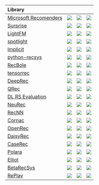
| Library                                                      |                                                              |                                                              |                                                              |
| :----------------------------------------------------------- | ------------------------------------------------------------ | ------------------------------------------------------------ | ------------------------------------------------------------ |
| [Microsoft Recomenders](https://github.com/microsoft/recommenders) | ![](https://img.shields.io/github/stars/microsoft/recommenders?style=flat-square) | ![](https://img.shields.io/github/commit-activity/y/microsoft/recommenders?style=flat-square) | ![](https://img.shields.io/github/last-commit/microsoft/recommenders?style=flat-square) |
| [Surprise](https://github.com/NicolasHug/Surprise)           | ![](https://img.shields.io/github/stars/NicolasHug/Surprise?style=flat-square) | ![](https://img.shields.io/github/commit-activity/y/NicolasHug/Surprise?style=flat-square) | ![](https://img.shields.io/github/last-commit/NicolasHug/Surprise?style=flat-square) |
| [LightFM](https://github.com/lyst/lightfm)                   | ![](https://img.shields.io/github/stars/lyst/lightfm?style=flat-square) | ![](https://img.shields.io/github/commit-activity/y/lyst/lightfm?style=flat-square) | ![](https://img.shields.io/github/last-commit/lyst/lightfm?style=flat-square) |
| [spotlight](https://github.com/maciejkula/spotlight)         | ![](https://img.shields.io/github/stars/maciejkula/spotlight?style=flat-square) | ![](https://img.shields.io/github/commit-activity/y/maciejkula/spotlight?style=flat-square) | ![](https://img.shields.io/github/last-commit/maciejkula/spotlight?style=flat-square) |
| [Implicit](https://github.com/benfred/implicit)              | ![](https://img.shields.io/github/stars/benfred/implicit?style=flat-square) | ![](https://img.shields.io/github/commit-activity/y/benfred/implicit?style=flat-square) | ![](https://img.shields.io/github/last-commit/benfred/implicit?style=flat-square) |
| [python-recsys](https://github.com/ocelma/python-recsys)     | ![](https://img.shields.io/github/stars/ocelma/python-recsys?style=flat-square) | ![](https://img.shields.io/github/commit-activity/y/ocelma/python-recsys?style=flat-square) | ![](https://img.shields.io/github/last-commit/ocelma/python-recsys?style=flat-square) |
| [RecBole](https://github.com/RUCAIBox/RecBole)               | ![](https://img.shields.io/github/stars/RUCAIBox/RecBole?style=flat-square) | ![](https://img.shields.io/github/commit-activity/y/RUCAIBox/RecBole?style=flat-square) | ![](https://img.shields.io/github/last-commit/RUCAIBox/RecBole?style=flat-square) |
| [tensorrec](https://github.com/jfkirk/tensorrec)             | ![](https://img.shields.io/github/stars/jfkirk/tensorrec?style=flat-square) | ![](https://img.shields.io/github/commit-activity/y/jfkirk/tensorrec?style=flat-square) | ![](https://img.shields.io/github/last-commit/jfkirk/tensorrec?style=flat-square) |
| [DeepRec](https://github.com/cheungdaven/DeepRec)            | ![](https://img.shields.io/github/stars/cheungdaven/DeepRec?style=flat-square) | ![](https://img.shields.io/github/commit-activity/y/cheungdaven/DeepRec?style=flat-square) | ![](https://img.shields.io/github/last-commit/cheungdaven/DeepRec?style=flat-square) |
| [QRec](https://github.com/Coder-Yu/QRec)                     | ![](https://img.shields.io/github/stars/Coder-Yu/QRec?style=flat-square) | ![](https://img.shields.io/github/commit-activity/y/Coder-Yu/QRec?style=flat-square) | ![](https://img.shields.io/github/last-commit/Coder-Yu/QRec?style=flat-square) |
| [DL RS Evaluation](https://github.com/MaurizioFD/RecSys2019_DeepLearning_Evaluation) | ![](https://img.shields.io/github/stars/MaurizioFD/RecSys2019_DeepLearning_Evaluation?style=flat-square) | ![](https://img.shields.io/github/commit-activity/y/MaurizioFD/RecSys2019_DeepLearning_Evaluation?style=flat-square) | ![](https://img.shields.io/github/last-commit/MaurizioFD/RecSys2019_DeepLearning_Evaluation?style=flat-square) |
| [NeuRec](https://github.com/wubinzzu/NeuRec)                 | ![](https://img.shields.io/github/stars/wubinzzu/NeuRec?style=flat-square) | ![](https://img.shields.io/github/commit-activity/y/wubinzzu/NeuRec?style=flat-square) | ![](https://img.shields.io/github/last-commit/wubinzzu/NeuRec?style=flat-square) |
| [RecNN](https://github.com/awarebayes/RecNN)                 | ![](https://img.shields.io/github/stars/awarebayes/RecNN?style=flat-square) | ![](https://img.shields.io/github/commit-activity/y/awarebayes/RecNN?style=flat-square) | ![](https://img.shields.io/github/last-commit/awarebayes/RecNN?style=flat-square) |
| [Cornac](https://github.com/PreferredAI/cornac)              | ![](https://img.shields.io/github/stars/PreferredAI/cornac?style=flat-square) | ![](https://img.shields.io/github/commit-activity/y/PreferredAI/cornac) | ![](https://img.shields.io/github/last-commit/PreferredAI/cornac?style=flat-square) |
| [OpenRec](https://github.com/ylongqi/openrec)                | ![](https://img.shields.io/github/stars/ylongqi/openrec?style=flat-square) | ![](https://img.shields.io/github/commit-activity/y/ylongqi/openrec?style=flat-square) | ![](https://img.shields.io/github/last-commit/ylongqi/openrec?style=flat-square) |
| [DaisyRec](https://github.com/AmazingDD/daisyRec)            | ![](https://img.shields.io/github/stars/AmazingDD/daisyRec?style=flat-square) | ![](https://img.shields.io/github/commit-activity/y/AmazingDD/daisyRec?style=flat-square) | ![](https://img.shields.io/github/last-commit/AmazingDD/daisyRec?style=flat-square) |
| [CaseRec](https://github.com/caserec/CaseRecommender)        | ![](https://img.shields.io/github/stars/caserec/CaseRecommender?style=flat-square) | ![](https://img.shields.io/github/commit-activity/y/caserec/CaseRecommender?style=flat-square) | ![](https://img.shields.io/github/last-commit/caserec/CaseRecommender?style=flat-square) |
| [Polara](https://github.com/evfro/polara)                    | ![](https://img.shields.io/github/stars/evfro/polara?style=flat-square) | ![](https://img.shields.io/github/commit-activity/y/evfro/polara?style=flat-square) | ![](https://img.shields.io/github/last-commit/evfro/polara?style=flat-square) |
| [Elliot](https://github.com/sisinflab/elliot)                | ![](https://img.shields.io/github/stars/sisinflab/elliot?style=flat-square) | ![](https://img.shields.io/github/commit-activity/y/sisinflab/elliot?style=flat-square) | ![](https://img.shields.io/github/last-commit/sisinflab/elliot?style=flat-square) |
| [BetaRecSys](https://github.com/beta-team/beta-recsys)       | ![](https://img.shields.io/github/stars/beta-team/beta-recsys?style=flat-square) | ![](https://img.shields.io/github/commit-activity/y/beta-team/beta-recsys?style=flat-square) | ![](https://img.shields.io/github/last-commit/beta-team/beta-recsys?style=flat-square) |
| [RePlay](https://github.com/sberbank-ai-lab/RePlay)          | ![](https://img.shields.io/github/stars/sberbank-ai-lab/RePlay?style=flat-square) | ![](https://img.shields.io/github/commit-activity/y/sberbank-ai-lab/RePlay?style=flat-square) | ![](https://img.shields.io/github/last-commit/sberbank-ai-lab/RePlay?style=flat-square) |





